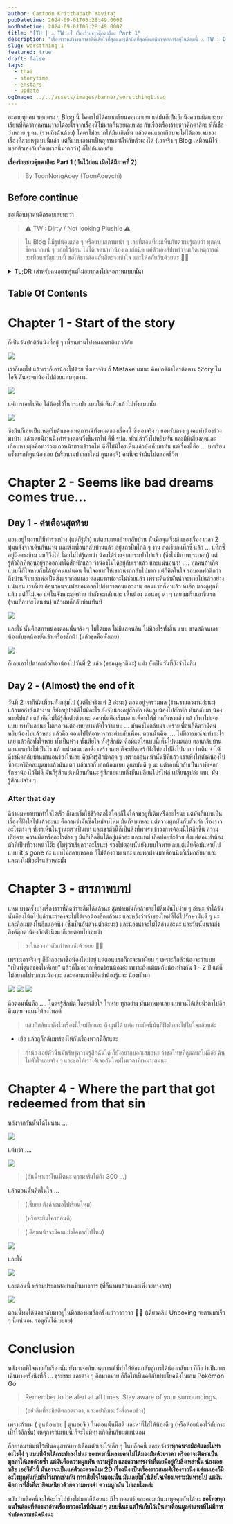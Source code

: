 ```yaml
---
author: Cartoon Kritthapath Yaviraj
pubDatetime: 2024-09-01T06:28:49.000Z
modDatetime: 2024-09-01T06:28:49.000Z
title: "[TH | ⚠️ TW ⚠️] เรื่องร้ายชาวตุ๊กตาสึตะ Part 1"
description: "เรื่องราวหลังงานกาชาติที่เสียใจที่สุดและรู้สึกผิดที่สุดที่เคยมีมาจากการอยู่ในด้อมนี้ ⚠️ TW : Dirty / Not looking Plushie ⚠️"
slug: worstthing-1
featured: true
draft: false
tags:
  - thai
  - storytime
  - enstars
  - update
ogImage: ../../assets/images/banner/worstthing1.svg
---
```


ฮะอายทุกคน บอกตรง ๆ Blog นี้ โคตรไม่ได้อยากเขียนออกมาเลย แต่มันก็เป็นอีกนึงความผิดและบทเรียนที่คิดว่าทุกคนน่าจะได้อะไรจากเรื่องนี้ไม่มากก็น้อยเลยหล่ะ กับเรื่องเรื่องร้ายชาวตุ๊กตาสึตะ ที่ก็เชื่อว่าหลาย ๆ คน (รวมถึงฉันด้วย) โคตรไม่อยากให้มันเกิดขึ้น แล้วตอนแรกเกือบจะไม่ได้ตอนจบของเรื่องที่สวยหรูแบบนี้แล้ว แต่ก็แบบเอามาเป็นอุทาหรณ์ให้กับตัวเองได้ (เอาจริง ๆ Blog เหมือนมีไว้บอกตัวเองกับเรื่องพวกนี้มากกว่า) ก็ไปกันเลยกับ

**เรื่องร้ายชาวตุ๊กตาสึตะ Part 1 (กันไว้ก่อน เผือได้มีภาคที่ 2)**

> By ToonNongAoey (ToonAoeychi)

## Before continue

ขอเตือนทุกคนอีกรอบเลยนะว่า

> ⚠️ TW : Dirty / Not looking Plushie ⚠️

> ใน Blog นี้มีรูปน้อนเลอ ๆ หรือแบบสภาพเน่า ๆ เลยที่ตอนที่ผมเห็นกับตาผมรู้เลยว่า ทุกคนช็อคมากแน่ ๆ บอกไว้ก่อน ไม่ได้เจตนาทำน้องเลยสักนิด แค่ตัวเองสัปเพร่าจนเกิดเหตุการณ์สะเทือนขวัญแบบนี้ ขอให้ชาวด้อมอันสึตะจงเข้าใจ และให้อภัยกันด้วยนะ 🥺🥺

<details>
<summary>TL;DR (สำหรับคนอยากรู้แต่ไม่อยากลงไปเจอภาพแบบนั้น)</summary>
ทำน้องหายที่งานกาชาติ ตอนแรกแค่ทำร่วง (แต่ดันเ-อกเป็นตรงถนนกลางสามแยก) ครั้งที่สองเหมือนคนหยิบไปเลยแล้วไม่ได้กลับมา แต่โชคไปเจอที่มีคนปล่อยน้องในทวิตและได้น้องกลับมาแล้ว
</details>

## Table Of Contents

# Chapter 1 - Start of the story

ก็เป็นวันปกติวันนึงที่อยู่ ๆ เพื่อนชวนไปงานกาชาติแถววิลัย

![](@assets/images/worstthing-1/chat1.png)

เราก็เลยไป แล้วเราก็เอาน้องไปด้วย ซึ่งเอาจริง ก็ Mistake ผมนะ คือปกติถ้าใครติดตาม Story ในไอจี ฉันจะพกน้องไปด้วยแทบทุกงาน

![](@assets/images/worstthing-1/normaleichi.png)

แต่การเอาไปคือ ใส่น้องไว้ในกระเป๋า แบบให้เห็นหัวแล้วไปทั้งแบบนั้น

![](@assets/images/worstthing-1/1qF-Cayi.jpg)

ซึงมันก็เลยเป็นเหตุเริ่มต้นของเหตุการณ์ทั้งหมดของเรื่องนี้ ซึ่งเอาจริง ๆ ยอมรับตรง ๆ เคยทำน้องร่วงมาบ้าง แล้วเคยมีงานนึงทำร่วงตอนวิ่งขึ้นรถไฟ ดีที่ รปภ. ทักแล้ววิ่งไปหยิบทัน และมีที่เสี่ยงสุดและเกือบหายสุดคือทำร่วงแถวหน้าทางเข้ารถไฟ ดีที่ไม่มีใครเห็นแล้วยังเก็บมาทัน แต่เรื่องนี้คือ ... บทเรียนครั้งแรกที่ตูนน้องเอย (หรือนามปากกาใหม่ ตูนเอยจิ) คนนี้จะจำมันไปตลอดชีวิต

# Chapter 2 - Seems like bad dreams comes true...

## Day 1 - คำเตือนสุดท้าย

ตอนอยู่ในงานก็มีทำร่วงบ้าง (แต่ก็รู้ตัว) แต่ตอนแยกย้ายกลับบ้าน นั่นคือจุดเริ่มต้นของเรื่อง เวลา 2 ทุ่มหลังจากเดินกันนาน และส่งเพื่อนกลับบ้านแล้ว อยู่แถวปั้มใกล้ ๆ งาน กดเรียกแท็กซี่ แล้ว ... แท็กซี่อยู่ฝั่งตรงข้าม ผมก็วิ่งไป โดยไม่ได้รู้เลยว่า น้องได้ร่วงจากกระเป๋าไปแล้ว (ซึ่งไม่มีภาพประกอบ) แต่รู้ตัวอีกทีตอนอยู่รถออกมาได้สักพักแล้ว ว่าน้องไม่ได้อยู่กับเราแล้ว และแน่นอนว่า .... ทุกคนถ้าเกิดแบบนี้ก็ใจหายกับได้ทุกคนแน่นอน ในใจอยากให้เขาวนรถกลับไปมาก แต่ก็คิดในใจ รอบอกพ่อดีกว่า ถึงบ้าน รีบบอกพ่อเป็นสิ่งแรกก่อนเลย ตอนแรกพ่อจะไม่ช่วยแล้ว เพราะคิดว่ามันน่าจะหายไปแล้วอย่างแน่นอน เราก็เลยอ้อนวอนจนพ่อยอมออกไปส่งเราตอนแถวงาน ตอนแรกก็หาแล้ว หาอีก มองดูทุกที่แล้ว แต่ก็ไม่เจอ แต่ในจังหวะสุดท้าย กำลังจะกลับและ เห็นน้อง นอนอยู่ ดำ ๆ เลย ผมรีบเอาขึ่นรถ (จนเกือบจะโดนชน) แล้วผมก็กลับบ้านทันที

![](@assets/images/worstthing-1/YjWjObcm.jpg)

และใช่ นั้นคือสภาพน้องตอนนั้นจริง ๆ ไม่ได้เมด ไม่มีแสดนอิน ไม่มีอะไรทั้งสิ้น แบบ ขาดสติจนเอาน้องกับชุดน้องยัดเข้าเครื่องซักผ้า (แล้วชุดคือพังเลย)

![](@assets/images/worstthing-1/p_ph7BZ2.jpg)

ก็เลยเอาไปตากแล้วก็เอาน้องไปวันที่ 2 แล้ว (ขออนุญาตินะ) แม่ง ยังเป็นวันที่ยังจำไม่ลืม

## Day 2 - (Almost) the end of it

วันที่ 2 เราก็นัดเพื่อนทั้งกลุ่มไป (แต่ไปจริงแค่ 2 อ่ะนะ) ตอนอยู่จุดรวมพล (ร้านชาแถวงานอ่ะนะ) แล้วพอกำลังเข้างาน ก็ยังอยู่ปกติดีไม่มีอะไร ยังจับน้องอยู่สักพัก เดินลูบน้องไปสักพัก หันกลับมา น้องหายไปแล้ว แล้วคือไม่ได้รู้สึกตัวด้วยนะ ตอนนั้นคือเริ่มบอกเเพื่อนให้ช่วนกันหาแล้ว แล้วก็หาไม่เจอ แบบ หาทั่วเลยนะ ไม่เจอ จนต้องพยายามตัดใจว่าแบบ ... มันคงไม่กลับมา เพราะเพื่อนก็คิดว่ามีคนหยิบน้องไปแล้วหล่ะ แล้วคือ ตอนไปให้อาหารกระต่ายกับเพื่อน ตอนนั้นคือ .... ไม่มีอารมณ์จะทำอะไรเลย แล้วคือทั้งใจหาย ทั้งเป็นห่วง ทั้งเสียใจ ทั้งรู้สึกผิด คือมีแต่ไรแบบนี้เต็มไปหมดเลย ตอนกลับบ้านตอนแรกยังไม่เป็นไร แล้วแน่นอนเวลาดิ่ง เศร้า นอย ก็จะเปิดเศร้าฟังให้ลงไปดิ่งไปมากกว่าเดิม จำได้ดิ่งชนิดกลับบ้านมานอนร้องไห้เลย คือมันรู้สึกผิดสุด ๆ เพราะก่อนหน้านั้นปีที่แล้ว เราเพิ่งให้ตังค์น้องไปซื้ออะคริลิคละมุดมาแล้วมันแตก แล้วเราก็บอกน้องแบบ ดูแลมันดี ๆ นะ แต่รอบนี้กลับเป็นเราที่เ-อกรักษาน้องไว้ไม่ดี มันก็รู้สึกแย่เหมือนกันนะ รู้สึกแย่แบบถึงขั้นเปลี่ยนโปรไฟล์ เปลี่ยนรูปอ่ะ แบบ มันรู้สึกแย่จริง ๆ

### After that day

ดีว่าผมพยายามทำใจได้เร็ว ก็เลยเริ่มใช้ชีวิตต่อได้โดยก็ไม่ได้จมอยู่ที่เดิมหรืออะไรนะ แต่มันก็แบบเป็นเรื่องที่ฝังใจไปแล้วอ่ะนะ คือถามว่ามันซื้อใหม่จบไหม มันก็จบแหละ แต่ความผูกผันกับตัวเก่า เรื่องราวอะไรต่าง ๆ ที่เราเห็นในฐานะเราเป็นเขา และเขาตัวนี้ก็เป็นสิ่งที่พาเราเข้าวงการด้อมนี้ให้ลึกขึ้น ความเสียดาย ความผิดหรืออะไรต่าง ๆ มันก็เกิดขึ้นได้อยู่แล้วอ่ะ และแหม่ เกิดบ่อยซ่ะด้วย ตั้งแต่ตอนทำน้องตัวที่เป็นที่วางหน้าโต๊ะ (ไม่รู้ว่าเรียกว่าอะไรนะ) ร่วงไปตอนนั้นยังแบบใจหายเลยแต่เนี่ยคือมันหายไปแบบ it's gone อ่ะ แบบไม่สลายหรอก ก็ไม่ต้องถามเนอะ และพอผ่านมาเดือนนึงก็เริ่มกลับมาและ และคงไม่มีอะไรแล้วหล่ะมั้ง

# Chapter 3 - สารภาพบาป

แหม บางครั้งบางเรื่องราวที่คิดว่าจะลืมได้แล้วนะ สุดท้ายมันก็คล้ายจะไม่ลืมมันไปง่าย ๆ อ่ะนะ จำได้วันนั้นก็ลงโน้ตไปแล้วนะว่าคงจะไม่ได้เจอน้องอีกแล้วนะ และหวังว่าเจ้าของใหม่ที่ได้ไปรักษามันดี ๆ นะ และคือผมลงในอีกแอคนึง (ซึ่งเป็นอันส่วนตัวอ่ะนะ) และน้องน่าจะไม่ได้อ่านอ่ะนะ และวันนั้นนางส่งลิงค์ตุ๊กตาน้องอีกตัวนึงมาก็เลยตอบไปเลยว่า

> ลงในช่วงทำตัวเก่าหายซ่ะด้วยยย 🥹🥹

เพราะเอาจริง ๆ ก็ยังลองหาซื้อน้องใหม่อยู่ แต่ตอนแรกก็กะจะหาเงียบ ๆ เพราะก็กลัวน้องจะว่าแบบ "เป็นพี่ดูแลของไม่ดีเลย" แล้วก็ไม่อยากเดือดร้อนน้องอ่ะ เพราะถึงแม้ผมกับน้องห่างกัน 1 - 2 ปี แต่ก็ไม่อยากไปรบกวนน้องอะ และตอนแรกก็คิดว่าน้องรู้และ น้องทักมา

![](@assets/images/worstthing-1/Screenshot_2024-08-09-11-49-22-063_com.instagram.android.png)
![](@assets/images/worstthing-1/Screenshot_2024-08-09-11-49-38-534_com.instagram.android.png)
![](@assets/images/worstthing-1/Screenshot_2024-08-09-11-50-02-648_com.instagram.android.png)

คือตอนนั้นคือ .... โคตรรู้สึกผิด โคตรเสียใจ ใจหาย ทุกอย่าง มันมาหมดเลย แบบจนได้เสียน้ำตาไปอีกคืนเลย จนผมได้ลงโพสต์

> แล้วก็กลับมาดิ่งในเรื่องนี้ใหม่อีกและ ถึงมูฟได้ แต่ความผิดนี้มันก็ฝังลึกลงไปในใจแล้วหล่ะ

- เฮ้อ แล้วกูก็กลับมาร้องไห้กับเรื่องพวกนี้อีกและ

> ถ้าน้องเอย์ตัวนั้นมันรับรู้ความรู้สึกฉันได้ ก็ยังอยากบอกเสมอนะ ว่าขอโทษที่ดูแลแกไม่ดีอ่ะ ฉันไม่ตั้งใจเลยจริง ๆ และขอให้เราได้เจอกันใหม่ในเวลาที่เหมาะสมนะ

# Chapter 4 - Where the part that got redeemed from that sin

หลังจากวันนั้นได้ไม่นาน ...

![](@assets/images/worstthing-1/Pasted-image-20240828224059.png)

แต่ทว่า ....

![](@assets/images/worstthing-1/Pasted-image-20240828224438.png)

> (อันนี้หาเอาในเน็ตนะ ความจริงไม่ถึง 300 ...)

แล้วตอนนั้นคิดในใจ ...

> (เชี่ยยย ตังค์จะพอไปเรียนไหม)

> (หรือจะยืมใครก่อนดี)

> (เดือนหน้าจะมีคนแย่งโอกาสไปไหม)

![](@assets/images/worstthing-1/Pasted-image-20240829000827.png)

และใช่

![](@assets/images/worstthing-1/Pasted-image-20240829002126.png)

และตอนนี้ พร้อมประกาศอย่างเป็นทางการ (ที่ก็นานแล้วแหละเพิ่งจะทางการ)

![](@assets/images/worstthing-1/vlcsnap-2024-09-01-01h15m06s663.jpg)

ตอนนี้ผมได้น้องกลับมาอยู่ในมือของผมอีกครั้งแย้ววววววว 🥰🥰 (เดี๋ยวคลิป Unboxing จะตามมาเร็ว ๆ นี้แน่นอน รอดูกันได้เบยยย)

# Conclusion

หลังจากที่ใจหายกับเรื่องนั้น ยังมาเจอกับเหตุการณ์ที่ทำให้ย้อนกลับสู่การได้น้องกลับมา ก็ถือว่าเป็นการเดินทางครั้งนึงที่ก็ ... ขุระขระ และต่าง ๆ อีกมากมาย ก็ถือให้เป็นคติกับประโยคนึงในเกม Pokémon Go

> Remember to be alert at all times. Stay aware of your surroundings.

> (อย่าลืมที่จะมีสติตลอดเวลา, และอย่าลืมระวังสิ่งรอบข้าง)

เพราะถ้าผม ( ตูนน้องเอย | ตูนเอยจิ ) ในตอนนั้นมีสติ และหาที่ใส่ให้น้องดี ๆ (หรือห้อยน้องไว้กับกระเป็าไว้อีกชั้น) เหตุการณ์แบบนี้ ก็จะไม่มีทางเกิดขึ้นกับผมแน่นอน

ก็อยากมาพิมพ์ไว้เป็นอนุสรณ์บาปเตือนตัวเองไว้เล็ก ๆ ในบล็อคนี้ และหวังว่า**ทุกคนจะมีสติและไม่ทำอะไรโง่ ๆ แบบที่ฉันได้กระทำลงไปนะ ของพวกนี้หลายคนไม่ได้มองมันด้วยราคา หรืออาจะตีตราเป็นมูลค่าได้เลยด้วยซ้ำ แต่มันคือความผูกพัน ความรู้สึก และความทรงจำที่เคยมีอยู่กับสิ่งเหล่านั้น น้องเอย หรือ เอย์จิตัวนี้ มันอาจะเป็นแค่ตัวละครอนิเม 2D เรื่องนึง เป็นเรื่องราวสมมติเรื่องราวนึง แต่ผมเองก็มีอะไรผูกพันกับมันไว้มากเช่นกัน การเสียใจในตอนนั้น มันเลยไม่ใช่เสียใจเพียงเพราะมันหายไป แต่มันคือการที่สิ่งที่เรายึดเหนียวด้วยความทรงจำ ความผูกผัน ไปเลยไงหล่ะ**

หวังว่าบล็อคนี้จะให้อะไรไปบ้างไม่มากก็น้อยนะ มีไร กดแชร์ และคอมเม้นมาพูดคุยกันได้นะ
**ขอโทษทุกคนในด้อมที่ต้องมาอ่านเรื่องราวอะไรที่มันแย่ ๆ แบบนี้นะ แต่ให้เก็บไว้เป็นคำเตือนมูลค่าแพงที่ไม่มีการจำกัดความชนิดนึงนะ**
